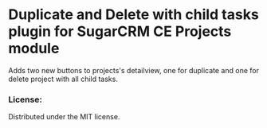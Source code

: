 Duplicate and Delete with child tasks plugin for SugarCRM CE Projects module
===

Adds two new buttons to projects's detailview, one for duplicate and one for delete project with all child tasks.

### License:

Distributed under the MIT license.
